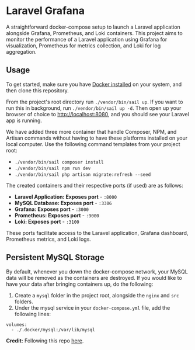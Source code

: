 # Laravel Grafana
A straightforward docker-compose setup to launch a Laravel application alongside Grafana, Prometheus, and Loki containers. This project aims to monitor the performance of a Laravel application using Grafana for visualization, Prometheus for metrics collection, and Loki for log aggregation.

## Usage

To get started, make sure you have [Docker installed](https://docs.docker.com/docker-for-mac/install/) on your system, and then clone this repository.

From the project's root directory run `./vendor/bin/sail up`. If you want to run this in background, run `./vendor/bin/sail up -d`. Then open up your browser of choice to [http://localhost:8080,](http://localhost:8080) and you should see your Laravel app is running. 

We have added three more container that handle Composer, NPM, and Artisan commands without having to have these platforms installed on your local computer. Use the following command templates from your project root:

- `./vendor/bin/sail composer install`
- `./vendor/bin/sail npm run dev`
- `./vendor/bin/sail php artisan migrate:refresh --seed` 

The created containers and their respective ports (if used) are as follows:

- **Laravel Application: Exposes port** - `:8000`
- **MySQL Database: Exposes port** - `:3306`
- **Grafana: Exposes port** - `:3000`
- **Prometheus: Exposes port** - `:9000`
- **Loki: Exposes port** - `:3100`

These ports facilitate access to the Laravel application, Grafana dashboard, Prometheus metrics, and Loki logs.

## Persistent MySQL Storage

By default, whenever you down the docker-compose network, your MySQL data will be removed as the containers are destroyed. If you would like to have your data after bringing containers up, do the following:

1. Create a `mysql` folder in the project root, alongside the `nginx` and `src` folders.
2. Under the mysql service in your `docker-compose.yml` file, add the following lines:

```
volumes:
  - ./.docker/mysql:/var/lib/mysql
```

**Credit:** Following this repo [here](https://github.com/aschmelyun/laravel-grafana-dashboard).
